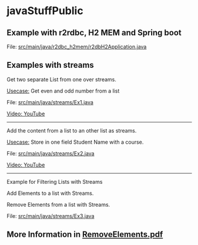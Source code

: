 # javaStuffPublic
## Example with r2rdbc, H2 MEM and Spring boot 

File: [src/main/java/r2dbc_h2mem/r2dbH2Application.java](./src/main/java/r2dbc_h2mem/r2dbH2Application.java)

## Examples with streams


Get two separate List from one over streams.

<u>Usecase:</u> Get even and odd number from a list

File: [src/main/java/streams/Ex1.java](./src/main/java/streams/Ex1.java)

[Video: YouTube](https://youtu.be/o2f2jfcMXUE)

***
Add the content from a list to an other list as streams.

<u>Usecase:</u> Store in one field Student Name with a course.

File: [src/main/java/streams/Ex2.java](./src/main/java/streams/Ex2.java)

[Video: YouTube](https://youtu.be/XTp2zJv93mw)

***
Example for Filtering Lists with Streams 

Add Elements to a list with Streams.

Remove Elements from a list with Streams.

File: [src/main/java/streams/Ex3.java](./src/main/java/streams/Ex3.java)

## More Information in [RemoveElements.pdf](./RemoveElements.pdf)

